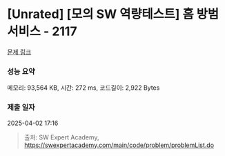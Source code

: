 # [Unrated] [모의 SW 역량테스트] 홈 방범 서비스 - 2117 

[문제 링크](https://swexpertacademy.com/main/code/problem/problemDetail.do?contestProbId=AV5V61LqAf8DFAWu) 

### 성능 요약

메모리: 93,564 KB, 시간: 272 ms, 코드길이: 2,922 Bytes

### 제출 일자

2025-04-02 17:16



> 출처: SW Expert Academy, https://swexpertacademy.com/main/code/problem/problemList.do